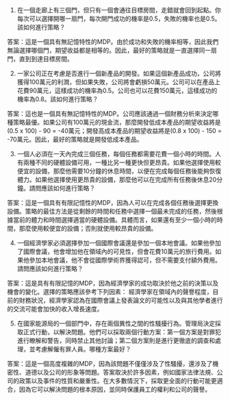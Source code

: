 1. 在一個走廊上有三個門，但只有一個會通往目標房間，走錯就會回到起點。你每次可以選擇開哪一扇門，每次開門成功的機率是0.5，失敗的機率也是0.5。該如何進行策略？

答案：這是一個具有無記憶特性的MDP。由於成功和失敗的機率相等，因此我們無論選擇哪個門，期望收益都是相等的。因此，最好的策略就是一直選擇同一扇門，直到到達目標房間。

2. 一家公司正在考慮是否進行一個新產品的開發。如果這個新產品成功，公司將獲得100萬元的利潤，但如果失敗，公司將會虧損50萬元。公司可以在產品上花費90萬元，這樣成功的機率為0.5。公司也可以花費150萬元，這樣成功的機率為0.8。該如何進行策略？

答案：這也是一個具有無記憶特性的MDP。公司應該通過一個財務分析來決定哪種策略最優。如果公司有100萬元的現金流，那麼開發低成本產品的期望收益將是(0.5 x 100) - 90 = -40萬元；開發高成本產品的期望收益將是(0.8 x 100) - 150 = -70萬元。因此，最好的策略就是開發低成本產品。

3. 一個人必須在一天內完成三個任務，每個任務都需要花費一個小時的時間。人有兩種不同的硬體設備可用，一種比另一種更快但更昂貴。如果他選擇使用較便宜的設備，那麼他需要10分鐘的休息時間，以便在完成每個任務後能夠恢復體力。如果他選擇使用更昂貴的設備，那麼他可以在完成所有任務後休息20分鐘。請問應該如何進行策略？

答案：這是一個具有有限記憶性的MDP，因為人可以在完成各個任務後選擇更換設備。策略的最佳方法是從剩餘的時間和任務中選擇一個最未完成的任務，然後根據當前的體力和時間選擇適當的硬體設備。具體而言，如果還有至少一個小時的時間，那麼使用較便宜的設備；否則就使用較昂貴的設備。

4. 一個經濟學家必須選擇參加一個國際會議還是參加一個本地會議。如果他參加了國際會議，他會增加他在領域內的可見性，但會花費10萬元的旅行費用。如果他參加本地會議，他不會從國際學術界獲得認可，但不需要支付額外費用。請問應該如何進行策略？

答案：這是具有有限記憶的MDP，因為經濟學家的成功取決於他之前的決策以及機會的變化。選擇的策略應該參考下列因素： 經濟學家在領域內的聲譽程度，目前的財務狀況，經濟學家認為在國際會議上發表論文的可能性以及與其他學者進行的交流可能會加快的收入增長速度。

5. 在國家能源局的一個部門中，存在兩個異性之間的性騷擾行為。管理局決定採取正式行動，以解決問題。他們可以採取兩個行動方案：第一個方案是對罪犯進行瞭解和警告，同時禁止其他討論；第二個方案則是進行更徹底的調查和處理，並考慮解僱有罪人員。哪種方案最好？

答案：這是一個高度複雜的MDP，因為該問題不僅僅涉及了性騷擾，還涉及了機密性、道德以及公司的形象等問題。答案取決於許多因素，例如國家法律法規、公司的政策以及事件的性質和嚴重性。在大多數情況下，採取更全面的行動可能更適合，因為它可以解決問題的根本原因，並同時保護員工的權利和公司的聲譽。